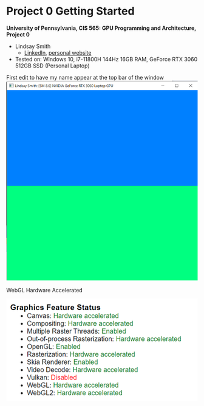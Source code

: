 Project 0 Getting Started
====================

**University of Pennsylvania, CIS 565: GPU Programming and Architecture, Project 0**

* Lindsay Smith
  * [LinkedIn](https://www.linkedin.com/in/lindsay-j-smith/), [personal website](https://lindsays-portfolio-d6aa5d.webflow.io/)
* Tested on: Windows 10, i7-11800H 144Hz 16GB RAM, GeForce RTX 3060 512GB SSD (Personal Laptop)

First edit to have my name appear at the top bar of the window
![](images/Screenshot1.png)

WebGL Hardware Accelerated

![](images/Screenshot2.png)




